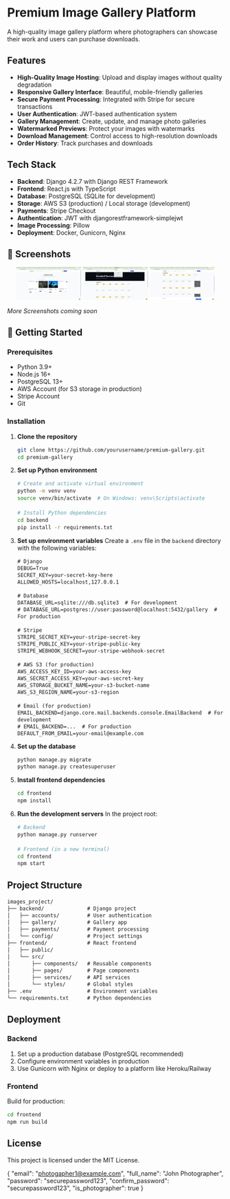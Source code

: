 # Premium Image Gallery Platform

A high-quality image gallery platform where photographers can showcase their work and users can purchase downloads.

## Features

- **High-Quality Image Hosting**: Upload and display images without quality degradation
- **Responsive Gallery Interface**: Beautiful, mobile-friendly galleries
- **Secure Payment Processing**: Integrated with Stripe for secure transactions
- **User Authentication**: JWT-based authentication system
- **Gallery Management**: Create, update, and manage photo galleries
- **Watermarked Previews**: Protect your images with watermarks
- **Download Management**: Control access to high-resolution downloads
- **Order History**: Track purchases and downloads

## Tech Stack

- **Backend**: Django 4.2.7 with Django REST Framework
- **Frontend**: React.js with TypeScript
- **Database**: PostgreSQL (SQLite for development)
- **Storage**: AWS S3 (production) / Local storage (development)
- **Payments**: Stripe Checkout
- **Authentication**: JWT with djangorestframework-simplejwt
- **Image Processing**: Pillow
- **Deployment**: Docker, Gunicorn, Nginx

## 📸 Screenshots

<div align="center">
  <img src="./docs/screenshots/events-page.png" alt="Events Page" width="30%">
  <img src="./docs/screenshots/event-detail.png" alt="Event Detail" width="30%">
  <img src="./docs/screenshots/checkout.png" alt="Checkout" width="30%">
</div>

*More Screenshots coming soon*

## 🚀 Getting Started

### Prerequisites

- Python 3.9+
- Node.js 16+
- PostgreSQL 13+
- AWS Account (for S3 storage in production)
- Stripe Account
- Git

### Installation

1. **Clone the repository**
   ```bash
   git clone https://github.com/yourusername/premium-gallery.git
   cd premium-gallery
   ```

2. **Set up Python environment**
   ```bash
   # Create and activate virtual environment
   python -m venv venv
   source venv/bin/activate  # On Windows: venv\Scripts\activate
   
   # Install Python dependencies
   cd backend
   pip install -r requirements.txt
   ```

3. **Set up environment variables**
   Create a `.env` file in the `backend` directory with the following variables:
   ```
   # Django
   DEBUG=True
   SECRET_KEY=your-secret-key-here
   ALLOWED_HOSTS=localhost,127.0.0.1
   
   # Database
   DATABASE_URL=sqlite:///db.sqlite3  # For development
   # DATABASE_URL=postgres://user:password@localhost:5432/gallery  # For production
   
   # Stripe
   STRIPE_SECRET_KEY=your-stripe-secret-key
   STRIPE_PUBLIC_KEY=your-stripe-public-key
   STRIPE_WEBHOOK_SECRET=your-stripe-webhook-secret
   
   # AWS S3 (for production)
   AWS_ACCESS_KEY_ID=your-aws-access-key
   AWS_SECRET_ACCESS_KEY=your-aws-secret-key
   AWS_STORAGE_BUCKET_NAME=your-s3-bucket-name
   AWS_S3_REGION_NAME=your-s3-region
   
   # Email (for production)
   EMAIL_BACKEND=django.core.mail.backends.console.EmailBackend  # For development
   # EMAIL_BACKEND=...  # For production
   DEFAULT_FROM_EMAIL=your-email@example.com
   ```

4. **Set up the database**
   ```bash
   python manage.py migrate
   python manage.py createsuperuser
   ```

5. **Install frontend dependencies**
   ```bash
   cd frontend
   npm install
   ```

6. **Run the development servers**
   In the project root:
   ```bash
   # Backend
   python manage.py runserver
   
   # Frontend (in a new terminal)
   cd frontend
   npm start
   ```

## Project Structure

```
images_project/
├── backend/              # Django project
│   ├── accounts/         # User authentication
│   ├── gallery/          # Gallery app
│   ├── payments/         # Payment processing
│   └── config/           # Project settings
├── frontend/             # React frontend
│   ├── public/
│   └── src/
│       ├── components/   # Reusable components
│       ├── pages/        # Page components
│       ├── services/     # API services
│       └── styles/       # Global styles
├── .env                  # Environment variables
└── requirements.txt      # Python dependencies
```

## Deployment

### Backend

1. Set up a production database (PostgreSQL recommended)
2. Configure environment variables in production
3. Use Gunicorn with Nginx or deploy to a platform like Heroku/Railway

### Frontend

Build for production:
```bash
cd frontend
npm run build
```

## License

This project is licensed under the MIT License.





{
  "email": "photogapher1@example.com",
  "full_name": "John Photographer",
  "password": "securepassword123",
  "confirm_password": "securepassword123",
  "is_photographer": true
}
